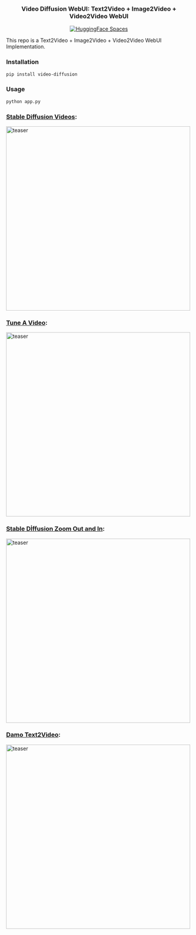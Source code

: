 <div align="center">
<h3>
    Video Diffusion WebUI: Text2Video + Image2Video + Video2Video WebUI
</h3>
<div>
    <a href="https://huggingface.co/spaces/ArtGAN/Video-Diffusion-WebUI"><img src="https://huggingface.co/datasets/huggingface/badges/raw/main/open-in-hf-spaces-sm.svg" alt="HuggingFace Spaces"></a>

</div>
</div>

This repo is a Text2Video + Image2Video + Video2Video WebUI Implementation.
### Installation
```bash
pip install video-diffusion
```
### Usage
```python
python app.py
```

### [Stable Diffusion Videos](https://github.com/nateraw/stable-diffusion-videos):
<img width="500" alt="teaser" src="https://github.com/kadirnar/Video-Diffusion-WebUI/releases/download/v0.0.1/testv0.gif">

### [Tune A Video](https://github.com/showlab/Tune-A-Video):
<img width="500" alt="teaser" src="https://github.com/kadirnar/Video-Diffusion-WebUI/releases/download/v0.0.1/testv1.gif">

### [Stable Dİffusion Zoom Out and In](https://github.com/v8hid/infinite-zoom-stable-diffusion):
<img width="500" alt="teaser" src="https://github.com/kadirnar/Video-Diffusion-WebUI/releases/download/v0.0.1/testv2.gif">

### [Damo Text2Video](https://huggingface.co/damo-vilab/text-to-video-ms-1.7b):
<img width="500" alt="teaser" src="https://github.com/kadirnar/Video-Diffusion-WebUI/releases/download/v0.0.1/testv3.gif">
